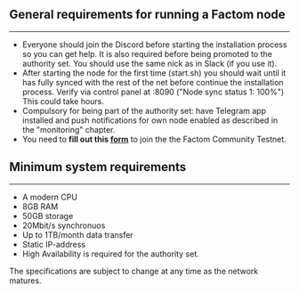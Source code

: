 ## General requirements for running a Factom node
--------------------------
- Everyone should join the Discord before starting the installation process so you can get help. It is also required before being promoted to the authority set.
    You should use the same nick as in Slack (if you use it).
- After starting the node for the first time (start.sh) you should wait until it has fully synced with the rest of the net before continue the installation process. Verify via control panel at :8090 ("Node sync status 1: 100%")
    This could take hours.
- Compulsory for being part of the authority set: have Telegram app installed and push notifications for own node enabled as described in the "monitoring" chapter.
- You need to **fill out this [form](https://docs.google.com/forms/d/e/1FAIpQLSczJm-U7P2AFh3nDikSrfgnUG3E4fjExNE7AH_RL3nDdHg9_g/viewform)** to join the the Factom Community Testnet.

## Minimum system requirements
---------------------------
- A modern CPU
- 8GB RAM
- 50GB storage
- 20Mbit/s synchronuos
- Up to 1TB/month data transfer
- Static IP-address
- High Availability is required for the authority set.

The specifications are subject to change at any time as the network matures.
